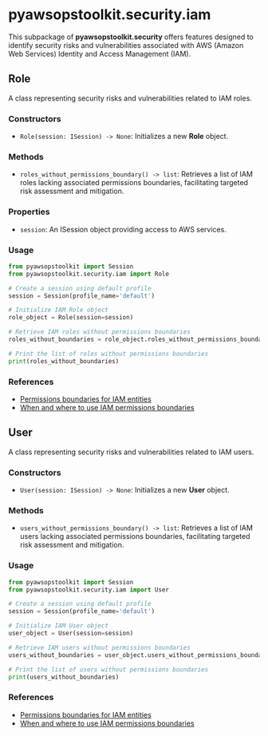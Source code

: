 # pyawsopstoolkit.security.iam

This subpackage of **pyawsopstoolkit.security** offers features designed to identify security risks and vulnerabilities
associated with AWS (Amazon Web Services) Identity and Access Management (IAM).

## Role

A class representing security risks and vulnerabilities related to IAM roles.

### Constructors

- `Role(session: ISession) -> None`: Initializes a new **Role** object.

### Methods

- `roles_without_permissions_boundary() -> list`: Retrieves a list of IAM roles lacking associated permissions
  boundaries, facilitating targeted risk assessment and mitigation.

### Properties

- `session`: An ISession object providing access to AWS services.

### Usage

```python
from pyawsopstoolkit import Session
from pyawsopstoolkit.security.iam import Role

# Create a session using default profile
session = Session(profile_name='default')

# Initialize IAM Role object
role_object = Role(session=session)

# Retrieve IAM roles without permissions boundaries
roles_without_boundaries = role_object.roles_without_permissions_boundary()

# Print the list of roles without permissions boundaries
print(roles_without_boundaries)
```

### References

- [Permissions boundaries for IAM entities](https://docs.aws.amazon.com/IAM/latest/UserGuide/access_policies_boundaries.html)
- [When and where to use IAM permissions boundaries](https://aws.amazon.com/blogs/security/when-and-where-to-use-iam-permissions-boundaries/)

## User

A class representing security risks and vulnerabilities related to IAM users.

### Constructors

- `User(session: ISession) -> None`: Initializes a new **User** object.

### Methods

- `users_without_permissions_boundary() -> list`: Retrieves a list of IAM users lacking associated permissions
  boundaries, facilitating targeted risk assessment and mitigation.

### Usage

```python
from pyawsopstoolkit import Session
from pyawsopstoolkit.security.iam import User

# Create a session using default profile
session = Session(profile_name='default')

# Initialize IAM User object
user_object = User(session=session)

# Retrieve IAM users without permissions boundaries
users_without_boundaries = user_object.users_without_permissions_boundary()

# Print the list of users without permissions boundaries
print(users_without_boundaries)
```

### References

- [Permissions boundaries for IAM entities](https://docs.aws.amazon.com/IAM/latest/UserGuide/access_policies_boundaries.html)
- [When and where to use IAM permissions boundaries](https://aws.amazon.com/blogs/security/when-and-where-to-use-iam-permissions-boundaries/)

